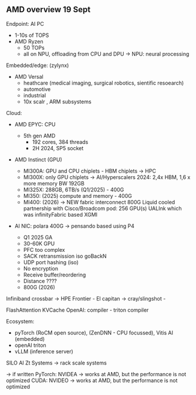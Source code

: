 ## AMD overview 19 Sept

Endpoint: AI PC
- 1-10s of TOPS
- AMD Ryzen
    - 50 TOPs
    - all on NPU, offloading from CPU and DPU
        -> NPU: neural processing


Embedded/edge: (zylynx)
- AMD Versal
    - heathcare (medical imaging, surgical robotics, sientific resoearch)
    - automotive 
    - industrial
    - 10x scalr , ARM subsystems

Cloud:
- AMD EPYC: CPU
    - 5th gen AMD
        - 192 cores, 384 threads
        - 2H 2024, SP5 socket

- AMD Instinct (GPU) 
    - MI300A: GPU and CPU chiplets - HBM chiplets -> HPC
    - MI300X: only GPU chiplets -> AI/Hyperscalers
    2024: 2,4x HBM, 1,6 x more memory BW
        192GB
    - MI325X: 288GB, 6TB/s (Q1/2025) - 400G
    - MI350: (2025) compute and memory - 400G
    - MI400: (2026) -> NEW fabric interconnect
        800G
        Liquid cooled
        partnership with Cisco/Broadcom
        pod: 256 GPU(s)
        UALInk which was infinityFabric based XGMI

- AI NIC: polara 400G -> pensando based using P4
    - Q1 2025 GA
    - 30-60K GPU
    - PFC too complex
    - SACK retransmission iso goBackN
    - UDP port hashing (iso)
    - No encryption
    - Receive buffer/reordering
    - Distance ????
    - 800G (2026)
    
Infiniband crossbar -> HPE Frontier
    - El capitan -> cray/slingshot
    - 

FlashAttention
KVCache
OpenAI: compiler - triton compiler

Ecosystem:
- pyTorch (RoCM open source), (ZenDNN - CPU focussed), Vitis AI (embedded)
- openAI triton
- vLLM (inference server)


SILO AI
Zt Systems -> rack scale systems

-> if written
PyTorch: NVIDEA -> works at AMD, but the performance is not optimized
CUDA: NVIDEO -> works at AMD, but the performance is not optimized